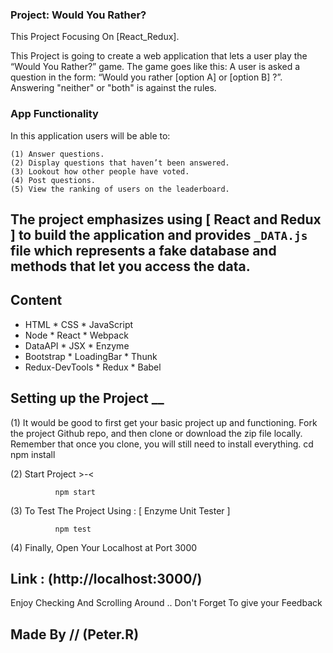 ### Project: Would You Rather?

This Project Focusing On [React_Redux].

This Project is going to create a web application that lets a user play the “Would You Rather?” game. The game goes like this: A user is asked a question in the form: “Would you rather [option A] or [option B] ?”. Answering "neither" or "both" is against the rules.

### App Functionality

In this application users will be able to:

    (1) Answer questions.
    (2) Display questions that haven’t been answered.
    (3) Lookout how other people have voted.
    (4) Post questions.
    (5) View the ranking of users on the leaderboard.


## The project emphasizes using [ React and Redux ] to build the application and provides `_DATA.js` file which represents a fake database and methods that let you access the data.

## Content

   * HTML                  * CSS            * JavaScript
   * Node                  * React          * Webpack
   * DataAPI               * JSX            * Enzyme
   * Bootstrap             * LoadingBar     * Thunk
   * Redux-DevTools        * Redux          * Babel

## Setting up the Project __ 

(1) It would be good to first get your basic project up and functioning. Fork the project Github repo, and then clone or download the zip file locally. Remember that once you clone, you will still need to install everything.
              cd <project directory>
              npm install

(2) Start Project >-<

              npm start

(3) To Test The Project 
        Using : [ Enzyme Unit Tester ]

              npm test

(4) Finally, 
    Open Your Localhost at Port 3000

## Link : (http://localhost:3000/)

Enjoy Checking And Scrolling Around ..
Don't Forget To give your Feedback

## Made By // (Peter.R)